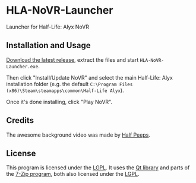 # HLA-NoVR-Launcher
Launcher for Half-Life: Alyx NoVR

## Installation and Usage
[Download the latest release](https://github.com/bfeber/HLA-NoVR-Launcher/releases/download/0.1/HLA-NoVR-Launcher.zip), extract the files and start `HLA-NoVR-Launcher.exe`.

Then click "Install/Update NoVR" and select the main Half-Life: Alyx installation folder (e.g. the default ``C:\Program Files (x86)\Steam\steamapps\common\Half-Life Alyx``).

Once it's done installing, click "Play NoVR".

## Credits
The awesome background video was made by [Half Peeps](https://www.youtube.com/@HALFPEEPS).
## License
This program is licensed under the [LGPL](LICENSE.txt). It uses the [Qt library](https://github.com/bfeber/qt5) and parts of the [7-Zip program](www.7-zip.org), both also licensed under the [LGPL](LICENSE.txt).
